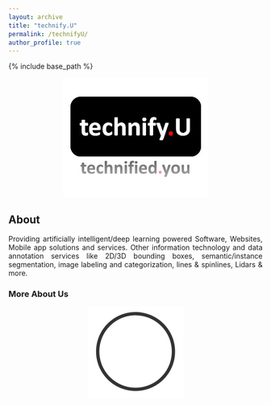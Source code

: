 ```yaml
---
layout: archive
title: "technify.U"
permalink: /technifyU/
author_profile: true
---
```


{% include base_path %}
<link rel="icon" type="image/png" href="{{ base_path }}/images/technifyU/log.png | https://mr-talhailyas.github.io//technifyU/" sizes="16x16">


<center><img src = '/images/technifyU/tu.png'></center>

## About 
<p align="justify">
Providing artificially intelligent/deep learning powered Software, Websites, Mobile app solutions and services. Other information technology and data annotation services like 2D/3D bounding boxes, semantic/instance segmentation, image labeling and categorization, lines & spinlines, Lidars & more.</p>

### More About Us

<center><img src = "https://github.com/Mr-TalhaIlyas/Mr-TalhaIlyas.github.io/raw/master/images/loading.gif" ></center>
<!--<center><iframe src="https://giphy.com/embed/oFDSjMfe11iiOgQRfY" width="200" height="200" frameBorder="0" class="giphy-embed" allowFullScreen></iframe><p><a href="https://giphy.com/gifs/gainzbox-box-gainz-dropping-soon-oFDSjMfe11iiOgQRfY">via GIPHY</a></p></center>-->
